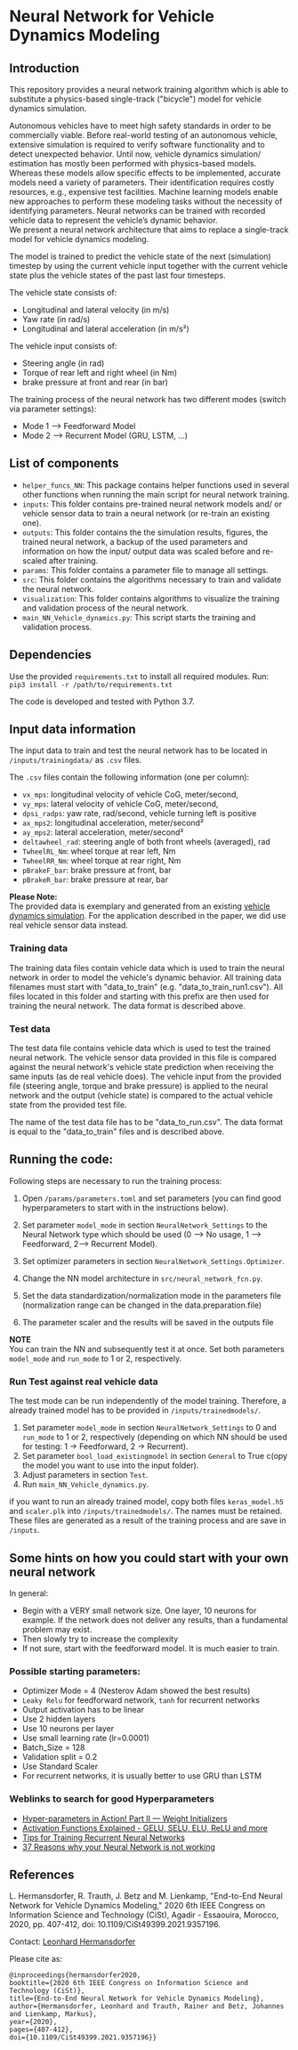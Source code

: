 # Neural Network for Vehicle Dynamics Modeling

## Introduction

This repository provides a neural network training algorithm which is able to substitute a physics-based single-track ("bicycle") model for vehicle dynamics simulation.

Autonomous vehicles have to meet high safety standards
in order to be commercially viable. Before real-world
testing of an autonomous vehicle, extensive simulation is required
to verify software functionality and to detect unexpected behavior.
Until now, vehicle
dynamics simulation/ estimation has mostly been performed with physics-based
models. Whereas these models allow specific effects to
be implemented, accurate models need a variety of parameters.
Their identification requires costly resources, e.g., expensive test
facilities. Machine learning models enable new approaches to
perform these modeling tasks without the necessity of identifying
parameters. Neural networks can be trained with recorded vehicle
data to represent the vehicle’s dynamic behavior.\
We present a neural network architecture that aims to
replace a single-track model for vehicle dynamics modeling.

The model is trained to predict the vehicle state of the next (simulation) timestep by using the current vehicle input together with the current vehicle state plus the vehicle states of the past last four timesteps.

The vehicle state consists of:
* Longitudinal and lateral velocity (in m/s)
* Yaw rate (in rad/s)
* Longitudinal and lateral acceleration (in m/s²)

The vehicle input consists of:
* Steering angle (in rad)
* Torque of rear left and right wheel (in Nm)
* brake pressure at front and rear (in bar)

The training process of the neural network has two different modes (switch via parameter settings):
* Mode 1 --> Feedforward Model
* Mode 2 --> Recurrent Model (GRU, LSTM, ...)


## List of components
* `helper_funcs_NN`: This package contains helper functions used in several other functions when running the main script for neural network training.
* `inputs`: This folder contains pre-trained neural network models and/ or vehicle sensor data to train a neural network (or re-train an existing one).
* `outputs`: This folder contains the the simulation results, figures, the trained neural network, a backup of the used parameters and information on how the input/ output data was scaled before and re-scaled after training.
* `params`: This folder contains a parameter file to manage all settings.
* `src`: This folder contains the algorithms necessary to train and validate the neural network.
* `visualization`: This folder contains algorithms to visualize the training and validation process of the neural network.
* `main_NN_Vehicle_dynamics.py`: This script starts the training and validation process.


## Dependencies
Use the provided `requirements.txt` to install all required modules. Run:\
``pip3 install -r /path/to/requirements.txt``

The code is developed and tested with Python 3.7.


## Input data information
The input data to train and test the neural network has to be located in `/inputs/trainingdata/` as `.csv` files.

The `.csv` files contain the following information (one per column):
* `vx_mps`: longitudinal velocity of vehicle CoG, meter/second,
* `vy_mps`: lateral velocity of vehicle CoG, meter/second,
* `dpsi_radps`: yaw rate, rad/second, vehicle turning left is positive
* `ax_mps2`: longitudinal acceleration, meter/second²
* `ay_mps2`: lateral acceleration, meter/second²
* `deltawheel_rad`: steering angle of both front wheels (averaged), rad
* `TwheelRL_Nm`: wheel torque at rear left, Nm
* `TwheelRR_Nm`: wheel torque at rear right, Nm
* `pBrakeF_bar`: brake pressure at front, bar
* `pBrakeR_bar`: brake pressure at rear, bar

**Please Note:**\
The provided data is exemplary and generated from an existing [vehicle dynamics simulation](https://github.com/TUMFTM/sim_vehicle_dynamics). For the application described in the paper, we did use real vehicle sensor data instead.

### Training data
The training data files contain vehicle data which is used to train the neural network in order to model the vehicle's dynamic behavior. All training data filenames must start with "data_to_train" (e.g. "data_to_train_run1.csv"). All files located in this folder and starting with this prefix are then used for training the neural network.
The data format is described above.

### Test data 
The test data file contains vehicle data which is used to test the trained neural network. The vehicle sensor data provided in this file is compared against the neural network's vehicle state prediction when receiving the same inputs (as de real vehicle does).
The vehicle input from the provided file (steering angle, torque and brake pressure) is applied to the neural network and the output (vehicle state) is compared to the actual vehicle state from the provided test file.

The name of the test data file has to be "data_to_run.csv".
The data format is equal to the "data_to_train" files and is described above.


## Running the code:
Following steps are necessary to run the training process:
1. Open `/params/parameters.toml` and set parameters (you can find good hyperparameters to start with in the instructions below).
2. Set parameter ``model_mode`` in section ``NeuralNetwork_Settings`` to the Neural Network type which should be used (0 --> No usage, 1 --> Feedforward, 2--> Recurrent Model).
3. Set optimizer parameters in section ``NeuralNetwork_Settings.Optimizer``.
4. Change the NN model architecture in ``src/neural_network_fcn.py``.
5. Set the data standardization/normalization mode in the parameters file (normalization range can be changed in the data.preparation.file)

9. The parameter scaler and the results will be saved in the outputs file

**NOTE**\
You can train the NN and subsequently test it at once. Set both parameters ``model_mode`` and ``run_mode`` to 1 or 2, respectively.

### Run Test against real vehicle data
The test mode can be run independently of the model training. Therefore, a already trained model has to be provided in ``/inputs/trainedmodels/``.

1. Set parameter ``model_mode`` in section ``NeuralNetwork_Settings`` to 0 and ``run_mode`` to 1 or 2, respectively (depending on which NN should be used for testing: 1 -> Feedforward, 2 -> Recurrent).
2. Set parameter ``bool_load_existingmodel`` in section ``General`` to True  c(opy the model you want to use into the input folder).
3. Adjust parameters in section ``Test``.
4. Run ``main_NN_Vehicle_dynamics.py``.

if you want to run an already trained model, copy both files ``keras_model.h5`` and ``scaler.plk`` into ``/inputs/trainedmodels/``. The names must be retained.
These files are generated as a result of the training process and are save in ``/inputs``.


## Some hints on how you could start with your own neural network

In general:
*  Begin with a VERY small network size. One layer, 10 neurons for example. If the network does not deliver any results, than a fundamental problem may exist.
*  Then slowly try to increase the complexity
*  If not sure, start with the feedforward model. It is much easier to train.

### Possible starting parameters:

*  Optimizer Mode = 4 (Nesterov Adam showed the best results)
*  `Leaky Relu` for feedforward network, `tanh` for recurrent networks
*  Output activation has to be linear
*  Use 2 hidden layers
*  Use 10 neurons per layer
*  Use small learning rate (lr=0.0001)
*  Batch_Size = 128
*  Validation split = 0.2
*  Use Standard Scaler
*  For recurrent networks, it is usually better to use GRU than LSTM

### Weblinks to search for good Hyperparameters

*  [Hyper-parameters in Action! Part II — Weight Initializers](https://towardsdatascience.com/hyper-parameters-in-action-part-ii-weight-initializers-35aee1a28404)
*  [Activation Functions Explained - GELU, SELU, ELU, ReLU and more](https://mlfromscratch.com/activation-functions-explained/#/)
*  [Tips for Training Recurrent Neural Networks](https://danijar.com/tips-for-training-recurrent-neural-networks/)
*  [37 Reasons why your Neural Network is not working](https://blog.slavv.com/37-reasons-why-your-neural-network-is-not-working-4020854bd607)


## References

L. Hermansdorfer, R. Trauth, J. Betz and M. Lienkamp, "End-to-End Neural Network for Vehicle Dynamics Modeling," 2020 6th IEEE Congress on Information Science and Technology (CiSt), Agadir - Essaouira, Morocco, 2020, pp. 407-412, doi: 10.1109/CiSt49399.2021.9357196.

Contact: [Leonhard Hermansdorfer](mailto:leo.hermansdorfer@tum.de)

Please cite as:
```
@inproceedings{hermansdorfer2020,
booktitle={2020 6th IEEE Congress on Information Science and Technology (CiSt)}, 
title={End-to-End Neural Network for Vehicle Dynamics Modeling},
author={Hermansdorfer, Leonhard and Trauth, Rainer and Betz, Johannes and Lienkamp, Markus},
year={2020},
pages={407-412},
doi={10.1109/CiSt49399.2021.9357196}}
```
